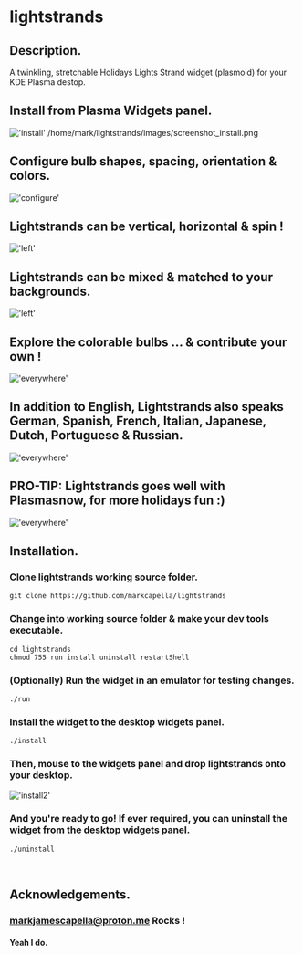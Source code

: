 
# lightstrands

## Description.
A twinkling, stretchable Holidays Lights Strand widget (plasmoid) for your KDE Plasma destop.
&nbsp;
## Install from Plasma Widgets panel.
!['install'](https://github.com/markcapella/lightstrands/blob/main/images/screenshot_install.png)
/home/mark/lightstrands/images/screenshot_install.png
## Configure bulb shapes, spacing, orientation & colors.
!['configure'](https://github.com/markcapella/lightstrands/blob/main/images/screenshot_configure.png)

## Lightstrands can be vertical, horizontal & spin !
!['left'](https://github.com/markcapella/lightstrands/blob/main/images/screenshot_spin.png)

## Lightstrands can be mixed & matched to your backgrounds.
!['left'](https://github.com/markcapella/lightstrands/blob/main/images/screenshot_match.png)

## Explore the colorable bulbs ... & contribute your own !
!['everywhere'](https://github.com/markcapella/lightstrands/blob/main/images/all_bulbs.png)

## In addition to English, Lightstrands also speaks German, Spanish, French, Italian, Japanese, Dutch, Portuguese & Russian.
!['everywhere'](https://github.com/markcapella/lightstrands/blob/main/images/screenshot_languages.png)

## PRO-TIP: Lightstrands goes well with Plasmasnow, for more holidays fun :)
!['everywhere'](https://github.com/markcapella/lightstrands/blob/main/images/screenshot_plasmasnow.png)

## Installation.

### Clone lightstrands working source folder.
    git clone https://github.com/markcapella/lightstrands

### Change into working source folder & make your dev tools executable.
    cd lightstrands
    chmod 755 run install uninstall restartShell
### (Optionally) Run the widget in an emulator for testing changes.
    ./run
    
### Install the widget to the desktop widgets panel.
    ./install

### Then, mouse to the widgets panel and drop lightstrands onto your desktop.
!['install2'](https://github.com/markcapella/lightstrands/blob/main/images/screenshot_install.png)
### And you're ready to go! If ever required, you can uninstall the widget from the desktop widgets panel.
    ./uninstall

&nbsp;
## Acknowledgements.

### markjamescapella@proton.me Rocks !

#### Yeah I do.
&nbsp;

